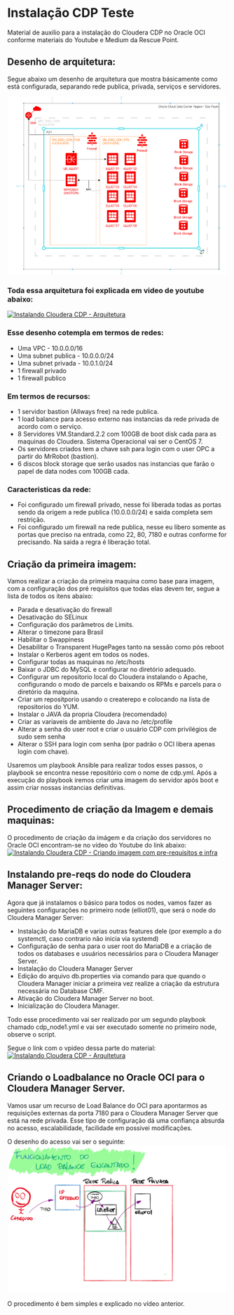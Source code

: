 # Instalação CDP Teste  
Material de auxilio para a instalação do Cloudera CDP no Oracle OCI conforme materiais do Youtube e Medium da Rescue Point.

## Desenho de arquitetura:
Segue abaixo um desenho de arquitetura que mostra básicamente como está configurada, separando rede publica, privada, serviços e servidores.

![Desenho Arquitetura Cloud CDP](https://github.com/rescuepoint/cdp/blob/main/fotos/Sem%20Ti%CC%81tulo.PNG)

### Toda essa arquitetura foi explicada em video de youtube abaixo:
[![Instalando Cloudera CDP - Arquitetura](https://img.youtube.com/vi/XoVSxKtdbmo/0.jpg)](https://www.youtube.com/watch?v=XoVSxKtdbmo)

### Esse desenho cotempla em termos de redes:
* Uma VPC - 10.0.0.0/16
* Uma subnet publica - 10.0.0.0/24
* Uma subnet privada - 10.0.1.0/24
* 1 firewall privado
* 1 firewall publico

### Em termos de recursos:
* 1 servidor bastion (Allways free) na rede publica.
* 1 load balance para acesso externo nas instancias da rede privada de acordo com o serviço.
* 8 Servidores VM.Standard.2.2 com 100GB de boot disk cada para as maquinas do Cloudera. Sistema Operacional vai ser o CentOS 7.
* Os servidores criados tem a chave ssh para login com o user OPC a partir do MrRobot (bastion).
* 6 discos block storage que serão usados nas instancias que farão o papel de data nodes com 100GB cada.

### Caracteristicas da rede:
* Foi configurado um firewall privado, nesse foi liberada todas as portas sendo da origem a rede publica (10.0.0.0/24) e saida completa sem restrição.
* Foi configurado um firewall na rede publica, nesse eu libero somente as portas que preciso na entrada, como 22, 80, 7180 e outras conforme for precisando. Na saida a regra é liberação total.

## Criação da primeira imagem:
Vamos realizar a criação da primeira maquina como base para imagem, com a configuração dos pré requisitos que todas elas devem ter, segue a lista de todos os itens abaixo:
* Parada e desativação do firewall
* Desativação do SELinux
* Configuração dos parâmetros de Limits.
* Alterar o timezone para Brasil
* Habilitar o Swappiness
* Desabilitar o Transparent HugePages tanto na sessão como pós reboot
* Instalar o Kerberos agent em todos os nodes.
* Configurar todas as maquinas no /etc/hosts
* Baixar o JDBC do MySQL e configurar no diretório adequado.
* Configurar um repositorio local do Cloudera instalando o Apache, configurando o modo de parcels e baixando os RPMs e parcels para o diretório da maquina.
* Criar um repositporio usando o createrepo e colocando na lista de repositorios do YUM.
* Instalar o JAVA da propria Cloudera (recomendado)
* Criar as variaveis de ambiente do Java no /etc/profile
* Alterar a senha do user root e criar o usuário CDP com privilégios de sudo sem senha
* Alterar o SSH para login com senha (por padrão o OCI libera apenas login com chave).

Usaremos um playbook Ansible para realizar todos esses passos, o playbook se encontra nesse repositório com o nome de cdp.yml. Após a execução do playbook iremos criar uma imagem do servidor após boot e assim criar nossas instancias definitivas.

## Procedimento de criação da Imagem e demais maquinas:
O procedimento de criação da imágem e da criação dos servidores no Oracle OCI encontram-se no vídeo do Youtube do link abaixo:<br>
[![Instalando Cloudera CDP - Criando imagem com pre-requisitos e infra](https://img.youtube.com/vi/VTz6vAbRe1w/0.jpg)](https://www.youtube.com/watch?v=VTz6vAbRe1w)

## Instalando pre-reqs do node do Cloudera Manager Server:
Agora que já instalamos o básico para todos os nodes, vamos fazer as seguintes configurações no primeiro node (elliot01), que será o node do Cloudera Manager Server:
* Instalação do MariaDB e varias outras features dele (por exemplo a do systemctl, caso contrario não inicia via systemd)
* Configuração de senha para o user root do MariaDB e a criação de todos os databases e usuários necessários para o Cloudera Manager Server.
* Instalação do Cloudera Manager Server
* Edição do arquivo db.properties via comando para que quando o Cloudera Manager iniciar a primeira vez realize a criação da estrutura necessária no Database CMF.
* Ativação do Cloudera Manager Server no boot.
* Inicialização do Cloudera Manager.

Todo esse procedimento vai ser realizado por um segundo playbook chamado cdp_node1.yml e vai ser executado somente no primeiro node, observe o script.

Segue o link com o vpideo dessa parte do material:<br>
[![Instalando Cloudera CDP - Arquitetura](https://img.youtube.com/vi/i6Tc9zf-mL0/0.jpg)](https://www.youtube.com/watch?v=i6Tc9zf-mL0)

## Criando o Loadbalance no Oracle OCI para o Cloudera Manager Server.
Vamos usar um recurso de Load Balance do OCI para apontarmos as requisições externas da porta 7180 para o Cloudera Manager Server que está na rede privada. Esse tipo de configuração dá uma confiança absurda no acesso, escalabilidade, facilidade em possivei modificações. 

O desenho do acesso vai ser o seguinte:<br>
![Funcionamento Load Balance](https://github.com/rescuepoint/cdp/blob/main/fotos/Whiteboard_2020_11_2.svg)

O procedimento é bem simples e explicado no vídeo anterior.
